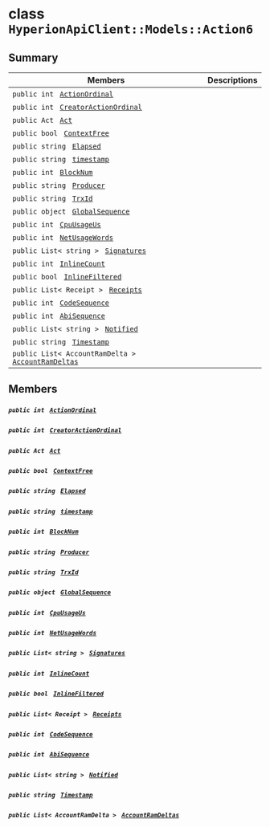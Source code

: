 # class `HyperionApiClient::Models::Action6` 

## Summary

 Members                                | Descriptions                                
----------------------------------------|---------------------------------------------
`public int ` [`ActionOrdinal`](#class_hyperion_api_client_1_1_models_1_1_action6_1a5c4b762537f3032286b5782b2b8b9bb7) | 
`public int ` [`CreatorActionOrdinal`](#class_hyperion_api_client_1_1_models_1_1_action6_1af82e692b6cd53b20243afdee048ac9e4) | 
`public Act ` [`Act`](#class_hyperion_api_client_1_1_models_1_1_action6_1af9f6b5e8d27976d8e2b8de790fed57e9) | 
`public bool ` [`ContextFree`](#class_hyperion_api_client_1_1_models_1_1_action6_1a574a881fd51d660fae2f59be010f8877) | 
`public string ` [`Elapsed`](#class_hyperion_api_client_1_1_models_1_1_action6_1a894c7296f81cf2e06e260a9acee61f72) | 
`public string ` [`timestamp`](#class_hyperion_api_client_1_1_models_1_1_action6_1a6e2cc932e5c87fcc3ce2c46cc4a74081) | 
`public int ` [`BlockNum`](#class_hyperion_api_client_1_1_models_1_1_action6_1a5c75360929c5cb4353443f5c28de94dd) | 
`public string ` [`Producer`](#class_hyperion_api_client_1_1_models_1_1_action6_1abca91eafeeda7c056f4c0530096eed4a) | 
`public string ` [`TrxId`](#class_hyperion_api_client_1_1_models_1_1_action6_1a7c78eedbaccb6d52a437e5c706dabab1) | 
`public object ` [`GlobalSequence`](#class_hyperion_api_client_1_1_models_1_1_action6_1a3b631578e044eea068ce3e054822c663) | 
`public int ` [`CpuUsageUs`](#class_hyperion_api_client_1_1_models_1_1_action6_1ad9c2e374c5e1d18533cb2aec2e7ec2e1) | 
`public int ` [`NetUsageWords`](#class_hyperion_api_client_1_1_models_1_1_action6_1a32f0846adc48f4bf6f2fce630cec7d87) | 
`public List< string > ` [`Signatures`](#class_hyperion_api_client_1_1_models_1_1_action6_1a8439e6f7a574608060d5102ba2165f58) | 
`public int ` [`InlineCount`](#class_hyperion_api_client_1_1_models_1_1_action6_1a0fa95bfd9236841b48fb960198378427) | 
`public bool ` [`InlineFiltered`](#class_hyperion_api_client_1_1_models_1_1_action6_1ae18284af05e990e0229d0df9a24eaece) | 
`public List< Receipt > ` [`Receipts`](#class_hyperion_api_client_1_1_models_1_1_action6_1a67335a8723ce17f55e21f8721f082fbe) | 
`public int ` [`CodeSequence`](#class_hyperion_api_client_1_1_models_1_1_action6_1a1ca4bb0e360419d5fb78493a4e9b9d32) | 
`public int ` [`AbiSequence`](#class_hyperion_api_client_1_1_models_1_1_action6_1a1b2bfea73fccbdd7511bf958ec00ea4c) | 
`public List< string > ` [`Notified`](#class_hyperion_api_client_1_1_models_1_1_action6_1aa1a403a01bb349a3ccf59e686ccdf9c5) | 
`public string ` [`Timestamp`](#class_hyperion_api_client_1_1_models_1_1_action6_1a2f6cff44f7d31294dab060179c01445d) | 
`public List< AccountRamDelta > ` [`AccountRamDeltas`](#class_hyperion_api_client_1_1_models_1_1_action6_1adffb8ac6e19c15db28621973b56755e4) | 

## Members

##### `public int ` [`ActionOrdinal`](#class_hyperion_api_client_1_1_models_1_1_action6_1a5c4b762537f3032286b5782b2b8b9bb7) 

##### `public int ` [`CreatorActionOrdinal`](#class_hyperion_api_client_1_1_models_1_1_action6_1af82e692b6cd53b20243afdee048ac9e4) 

##### `public Act ` [`Act`](#class_hyperion_api_client_1_1_models_1_1_action6_1af9f6b5e8d27976d8e2b8de790fed57e9) 

##### `public bool ` [`ContextFree`](#class_hyperion_api_client_1_1_models_1_1_action6_1a574a881fd51d660fae2f59be010f8877) 

##### `public string ` [`Elapsed`](#class_hyperion_api_client_1_1_models_1_1_action6_1a894c7296f81cf2e06e260a9acee61f72) 

##### `public string ` [`timestamp`](#class_hyperion_api_client_1_1_models_1_1_action6_1a6e2cc932e5c87fcc3ce2c46cc4a74081) 

##### `public int ` [`BlockNum`](#class_hyperion_api_client_1_1_models_1_1_action6_1a5c75360929c5cb4353443f5c28de94dd) 

##### `public string ` [`Producer`](#class_hyperion_api_client_1_1_models_1_1_action6_1abca91eafeeda7c056f4c0530096eed4a) 

##### `public string ` [`TrxId`](#class_hyperion_api_client_1_1_models_1_1_action6_1a7c78eedbaccb6d52a437e5c706dabab1) 

##### `public object ` [`GlobalSequence`](#class_hyperion_api_client_1_1_models_1_1_action6_1a3b631578e044eea068ce3e054822c663) 

##### `public int ` [`CpuUsageUs`](#class_hyperion_api_client_1_1_models_1_1_action6_1ad9c2e374c5e1d18533cb2aec2e7ec2e1) 

##### `public int ` [`NetUsageWords`](#class_hyperion_api_client_1_1_models_1_1_action6_1a32f0846adc48f4bf6f2fce630cec7d87) 

##### `public List< string > ` [`Signatures`](#class_hyperion_api_client_1_1_models_1_1_action6_1a8439e6f7a574608060d5102ba2165f58) 

##### `public int ` [`InlineCount`](#class_hyperion_api_client_1_1_models_1_1_action6_1a0fa95bfd9236841b48fb960198378427) 

##### `public bool ` [`InlineFiltered`](#class_hyperion_api_client_1_1_models_1_1_action6_1ae18284af05e990e0229d0df9a24eaece) 

##### `public List< Receipt > ` [`Receipts`](#class_hyperion_api_client_1_1_models_1_1_action6_1a67335a8723ce17f55e21f8721f082fbe) 

##### `public int ` [`CodeSequence`](#class_hyperion_api_client_1_1_models_1_1_action6_1a1ca4bb0e360419d5fb78493a4e9b9d32) 

##### `public int ` [`AbiSequence`](#class_hyperion_api_client_1_1_models_1_1_action6_1a1b2bfea73fccbdd7511bf958ec00ea4c) 

##### `public List< string > ` [`Notified`](#class_hyperion_api_client_1_1_models_1_1_action6_1aa1a403a01bb349a3ccf59e686ccdf9c5) 

##### `public string ` [`Timestamp`](#class_hyperion_api_client_1_1_models_1_1_action6_1a2f6cff44f7d31294dab060179c01445d) 

##### `public List< AccountRamDelta > ` [`AccountRamDeltas`](#class_hyperion_api_client_1_1_models_1_1_action6_1adffb8ac6e19c15db28621973b56755e4) 


